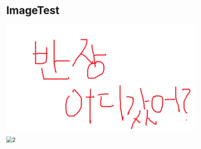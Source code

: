 # ImageTest

<img src="https://github.com/junios-study/ImageTest/blob/main/1.png?raw=true" title="석현이 잡아와"/>

![2](https://user-images.githubusercontent.com/31557850/233874915-1c9bbf55-acf8-4fb0-8760-ef2473ee9bc4.png)

